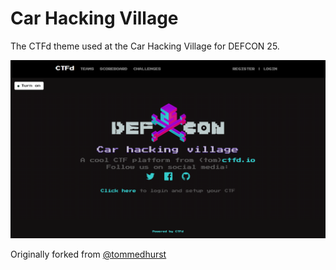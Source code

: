 Car Hacking Village
===

The CTFd theme used at the Car Hacking Village for DEFCON 25.

![preview.png](https://github.com/ColdHeat/CTFd-Car-Hacking-Theme/blob/master/preview.png)

Originally forked from [@tommedhurst](https://github.com/tommedhurst/CTFd)
